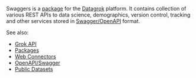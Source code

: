 Swaggers is a [package](https://datagrok.ai/help/develop/develop#packages) for the [Datagrok](https://datagrok.ai) platform.
It contains collection of various REST APIs to data science, demographics, version control, tracking and 
other services stored in [Swagger/OpenAPI](https://swagger.io/docs/specification/about) format.

See also: 
  * [Grok API](https://datagrok.ai/help/develop/js-api)
  * [Packages](https://datagrok.ai/help/develop/develop#packages)
  * [Web Connectors](https://datagrok.ai/help/access/connectors/web)
  * [OpenAPI/Swagger](https://swagger.io/)  
  * [Public Datasets](https://datagrok.ai/help/access/public-datasets)  
